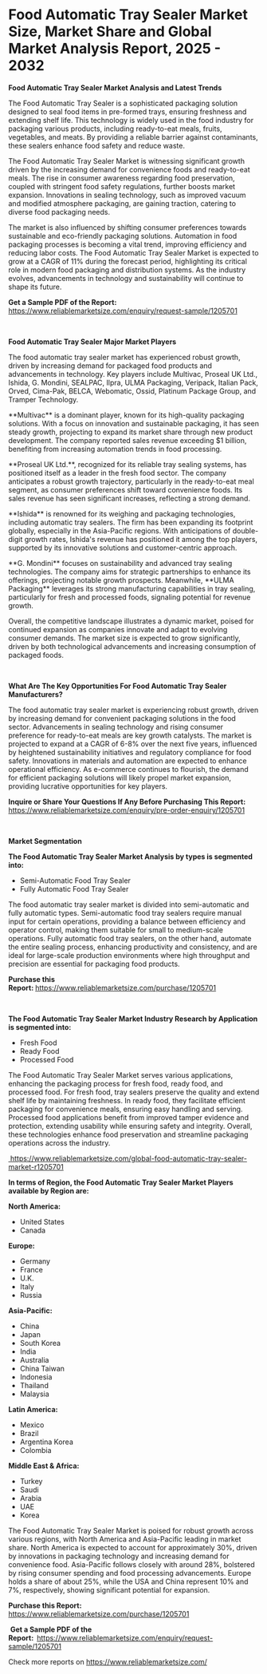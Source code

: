 <p><h1>Food Automatic Tray Sealer Market Size, Market Share and Global Market Analysis Report, 2025 - 2032</h1></p><p><strong>Food Automatic Tray Sealer Market Analysis and Latest Trends</strong></p>
<p><p>The Food Automatic Tray Sealer is a sophisticated packaging solution designed to seal food items in pre-formed trays, ensuring freshness and extending shelf life. This technology is widely used in the food industry for packaging various products, including ready-to-eat meals, fruits, vegetables, and meats. By providing a reliable barrier against contaminants, these sealers enhance food safety and reduce waste.</p><p>The Food Automatic Tray Sealer Market is witnessing significant growth driven by the increasing demand for convenience foods and ready-to-eat meals. The rise in consumer awareness regarding food preservation, coupled with stringent food safety regulations, further boosts market expansion. Innovations in sealing technology, such as improved vacuum and modified atmosphere packaging, are gaining traction, catering to diverse food packaging needs.</p><p>The market is also influenced by shifting consumer preferences towards sustainable and eco-friendly packaging solutions. Automation in food packaging processes is becoming a vital trend, improving efficiency and reducing labor costs. The Food Automatic Tray Sealer Market is expected to grow at a CAGR of 11% during the forecast period, highlighting its critical role in modern food packaging and distribution systems. As the industry evolves, advancements in technology and sustainability will continue to shape its future.</p></p>
<p><strong>Get a Sample PDF of the Report:&nbsp;</strong> <a href="https://www.reliablemarketsize.com/enquiry/request-sample/1205701?utm_campaign=3199&utm_medium=2&utm_source=Github&utm_content=ia&utm_term=12042025&utm_id=food-automatic-tray-sealer">https://www.reliablemarketsize.com/enquiry/request-sample/1205701</a></p>
<p>&nbsp;</p>
<p><strong>Food Automatic Tray Sealer Major Market Players</strong></p>
<p><p>The food automatic tray sealer market has experienced robust growth, driven by increasing demand for packaged food products and advancements in technology. Key players include Multivac, Proseal UK Ltd., Ishida, G. Mondini, SEALPAC, Ilpra, ULMA Packaging, Veripack, Italian Pack, Orved, Cima-Pak, BELCA, Webomatic, Ossid, Platinum Package Group, and Tramper Technology.</p><p>**Multivac** is a dominant player, known for its high-quality packaging solutions. With a focus on innovation and sustainable packaging, it has seen steady growth, projecting to expand its market share through new product development. The company reported sales revenue exceeding $1 billion, benefiting from increasing automation trends in food processing.</p><p>**Proseal UK Ltd.**, recognized for its reliable tray sealing systems, has positioned itself as a leader in the fresh food sector. The company anticipates a robust growth trajectory, particularly in the ready-to-eat meal segment, as consumer preferences shift toward convenience foods. Its sales revenue has seen significant increases, reflecting a strong demand.</p><p>**Ishida** is renowned for its weighing and packaging technologies, including automatic tray sealers. The firm has been expanding its footprint globally, especially in the Asia-Pacific regions. With anticipations of double-digit growth rates, Ishida's revenue has positioned it among the top players, supported by its innovative solutions and customer-centric approach.</p><p>**G. Mondini** focuses on sustainability and advanced tray sealing technologies. The company aims for strategic partnerships to enhance its offerings, projecting notable growth prospects. Meanwhile, **ULMA Packaging** leverages its strong manufacturing capabilities in tray sealing, particularly for fresh and processed foods, signaling potential for revenue growth.</p><p>Overall, the competitive landscape illustrates a dynamic market, poised for continued expansion as companies innovate and adapt to evolving consumer demands. The market size is expected to grow significantly, driven by both technological advancements and increasing consumption of packaged foods.</p></p>
<p>&nbsp;</p>
<p><strong>What Are The Key Opportunities For Food Automatic Tray Sealer Manufacturers?</strong></p>
<p><p>The food automatic tray sealer market is experiencing robust growth, driven by increasing demand for convenient packaging solutions in the food sector. Advancements in sealing technology and rising consumer preference for ready-to-eat meals are key growth catalysts. The market is projected to expand at a CAGR of 6-8% over the next five years, influenced by heightened sustainability initiatives and regulatory compliance for food safety. Innovations in materials and automation are expected to enhance operational efficiency. As e-commerce continues to flourish, the demand for efficient packaging solutions will likely propel market expansion, providing lucrative opportunities for key players.</p></p>
<p><strong>Inquire or Share Your Questions If Any Before Purchasing This Report:</strong> <a href="https://www.reliablemarketsize.com/enquiry/pre-order-enquiry/1205701?utm_campaign=3199&utm_medium=2&utm_source=Github&utm_content=ia&utm_term=12042025&utm_id=food-automatic-tray-sealer">https://www.reliablemarketsize.com/enquiry/pre-order-enquiry/1205701</a></p>
<p>&nbsp;</p>
<p><strong>Market Segmentation</strong></p>
<p><strong>The Food Automatic Tray Sealer Market Analysis by types is segmented into:</strong></p>
<p><ul><li>Semi-Automatic Food Tray Sealer</li><li>Fully Automatic Food Tray Sealer</li></ul></p>
<p><p>The food automatic tray sealer market is divided into semi-automatic and fully automatic types. Semi-automatic food tray sealers require manual input for certain operations, providing a balance between efficiency and operator control, making them suitable for small to medium-scale operations. Fully automatic food tray sealers, on the other hand, automate the entire sealing process, enhancing productivity and consistency, and are ideal for large-scale production environments where high throughput and precision are essential for packaging food products.</p></p>
<p><strong>Purchase this Report:&nbsp;</strong><a href="https://www.reliablemarketsize.com/purchase/1205701?utm_campaign=3199&utm_medium=2&utm_source=Github&utm_content=ia&utm_term=12042025&utm_id=food-automatic-tray-sealer">https://www.reliablemarketsize.com/purchase/1205701</a></p>
<p>&nbsp;</p>
<p><strong>The Food Automatic Tray Sealer Market Industry Research by Application is segmented into:</strong></p>
<p><ul><li>Fresh Food</li><li>Ready Food</li><li>Processed Food</li></ul></p>
<p><p>The Food Automatic Tray Sealer Market serves various applications, enhancing the packaging process for fresh food, ready food, and processed food. For fresh food, tray sealers preserve the quality and extend shelf life by maintaining freshness. In ready food, they facilitate efficient packaging for convenience meals, ensuring easy handling and serving. Processed food applications benefit from improved tamper evidence and protection, extending usability while ensuring safety and integrity. Overall, these technologies enhance food preservation and streamline packaging operations across the industry.</p></p>
<p><a href="https://www.reliablemarketsize.com/global-food-automatic-tray-sealer-market-r1205701?utm_campaign=3199&utm_medium=2&utm_source=Github&utm_content=ia&utm_term=12042025&utm_id=food-automatic-tray-sealer">&nbsp;https://www.reliablemarketsize.com/global-food-automatic-tray-sealer-market-r1205701</a></p>
<p><strong>In terms of Region, the Food Automatic Tray Sealer Market Players available by Region are:</strong></p>
<p>
    <p> <strong> North America: </strong>
        <ul>
            <li>United States</li>
            <li>Canada</li>
        </ul>
        </p> 
    <p> <strong> Europe: </strong>
        <ul>
            <li>Germany</li>
            <li>France</li>
            <li>U.K.</li>
            <li>Italy</li>
            <li>Russia</li>
        </ul>
        </p> 
    <p> <strong> Asia-Pacific: </strong>
        <ul>
            <li>China</li>
            <li>Japan</li>
            <li>South Korea</li>
            <li>India</li>
            <li>Australia</li>
            <li>China Taiwan</li>
            <li>Indonesia</li>
            <li>Thailand</li>
            <li>Malaysia</li>
        </ul>
        </p> 
    <p> <strong> Latin America: </strong>
        <ul>
            <li>Mexico</li>
            <li>Brazil</li>
            <li>Argentina Korea</li>
            <li>Colombia</li>
        </ul>
        </p> 
    <p> <strong> Middle East & Africa: </strong>
        <ul>
            <li>Turkey</li>
            <li>Saudi</li>
            <li>Arabia</li>
            <li>UAE</li>
            <li>Korea</li>
        </ul>
    </p>
    </p>
<p><p>The Food Automatic Tray Sealer Market is poised for robust growth across various regions, with North America and Asia-Pacific leading in market share. North America is expected to account for approximately 30%, driven by innovations in packaging technology and increasing demand for convenience food. Asia-Pacific follows closely with around 28%, bolstered by rising consumer spending and food processing advancements. Europe holds a share of about 25%, while the USA and China represent 10% and 7%, respectively, showing significant potential for expansion.</p></p>
<p><strong>Purchase this Report: </strong><a href="https://www.reliablemarketsize.com/purchase/1205701?utm_campaign=3199&utm_medium=2&utm_source=Github&utm_content=ia&utm_term=12042025&utm_id=food-automatic-tray-sealer">https://www.reliablemarketsize.com/purchase/1205701</a></p>
<p>&nbsp;<strong>Get a Sample PDF of the Report:&nbsp;&nbsp;</strong><a href="https://www.reliablemarketsize.com/enquiry/request-sample/1205701?utm_campaign=3199&utm_medium=2&utm_source=Github&utm_content=ia&utm_term=12042025&utm_id=food-automatic-tray-sealer">https://www.reliablemarketsize.com/enquiry/request-sample/1205701</a></p>
<p><strong></strong></p>
<p>Check more reports on <a href="https://www.reliablemarketsize.com/?utm_campaign=3199&utm_medium=2&utm_source=Github&utm_content=ia&utm_term=12042025&utm_id=food-automatic-tray-sealer">https://www.reliablemarketsize.com/</a></p>